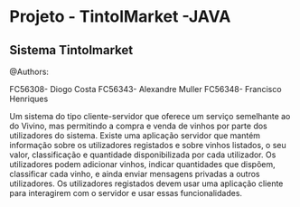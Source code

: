 # Projeto - TintolMarket -JAVA


## Sistema Tintolmarket

@Authors:

FC56308- Diogo Costa
FC56343- Alexandre Muller
FC56348- Francisco Henriques

Um sistema do tipo cliente-servidor que oferece um serviço semelhante ao do Vivino, mas permitindo a compra e venda de vinhos por parte dos utilizadores do sistema. Existe uma aplicação servidor que mantém informação sobre os utilizadores registados e sobre vinhos listados, o seu valor, classificação e quantidade disponibilizada por cada utilizador. Os utilizadores podem adicionar vinhos, indicar quantidades que dispõem, classificar cada vinho, e ainda enviar mensagens privadas a outros utilizadores. Os utilizadores registados devem usar uma aplicação cliente para interagirem com o servidor e usar essas funcionalidades.


